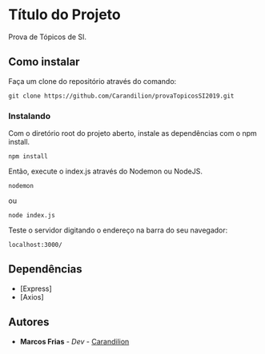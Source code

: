# Título do Projeto

Prova de Tópicos de SI.

## Como instalar

Faça um clone do repositório através do comando:
```
git clone https://github.com/Carandilion/provaTopicosSI2019.git
```

### Instalando

Com o diretório root do projeto aberto, instale as dependências com o npm install.

```
npm install
```

Então, execute o index.js através do Nodemon ou NodeJS.

```
nodemon
```

ou 

```
node index.js
```

Teste o servidor digitando o endereço na barra do seu navegador:

```
localhost:3000/
```
## Dependências

* [Express]
* [Axios]


## Autores

* **Marcos Frias** - *Dev* - [Carandilion](https://github.com/Carandilion)